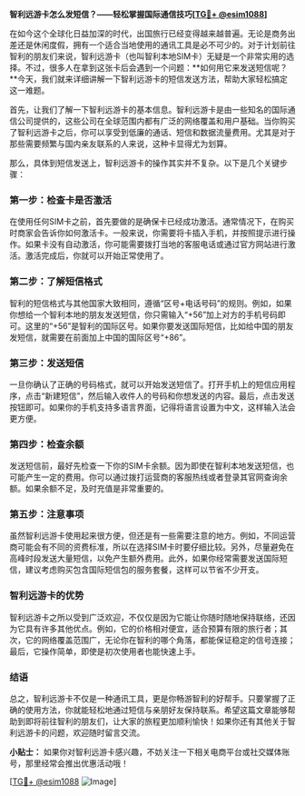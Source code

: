 **智利远游卡怎么发短信？——轻松掌握国际通信技巧[[TG💪+ @esim1088](https://t.me/s/esim1088)]**

在如今这个全球化日益加深的时代，出国旅行已经变得越来越普遍。无论是商务出差还是休闲度假，拥有一个适合当地使用的通讯工具是必不可少的。对于计划前往智利的朋友们来说，智利远游卡（也叫智利本地SIM卡）无疑是一个非常实用的选择。不过，很多人在拿到这张卡后会遇到一个问题：**如何用它来发送短信呢？**今天，我们就来详细讲解一下智利远游卡的短信发送方法，帮助大家轻松搞定这一难题。

首先，让我们了解一下智利远游卡的基本信息。智利远游卡是由一些知名的国际通信公司提供的，这些公司在全球范围内都有广泛的网络覆盖和用户基础。当你购买了智利远游卡之后，你可以享受到低廉的通话、短信和数据流量费用。尤其是对于那些需要频繁与国内亲友联系的人来说，这种卡显得尤为划算。

那么，具体到短信发送上，智利远游卡的操作其实并不复杂。以下是几个关键步骤：

### **第一步：检查卡是否激活**
在使用任何SIM卡之前，首先要做的是确保卡已经成功激活。通常情况下，在购买时商家会告诉你如何激活卡。一般来说，你需要将卡插入手机，并按照提示进行操作。如果卡没有自动激活，你可能需要拨打当地的客服电话或通过官方网站进行激活。激活完成后，你就可以开始正常使用了。

### **第二步：了解短信格式**
智利的短信格式与其他国家大致相同，遵循“区号+电话号码”的规则。例如，如果你想给一个智利本地的朋友发送短信，你只需输入“+56”加上对方的手机号码即可。这里的“+56”是智利的国际区号。如果你要发送国际短信，比如给中国的朋友发短信，就需要在前面加上中国的国际区号“+86”。

### **第三步：发送短信**
一旦你确认了正确的号码格式，就可以开始发送短信了。打开手机上的短信应用程序，点击“新建短信”，然后输入收件人的号码和你想发送的内容。最后，点击发送按钮即可。如果你的手机支持多语言界面，记得将语言设置为中文，这样输入法会更方便。

### **第四步：检查余额**
发送短信前，最好先检查一下你的SIM卡余额。因为即使在智利本地发送短信，也可能产生一定的费用。你可以通过拨打运营商的客服热线或者登录其官网查询余额。如果余额不足，及时充值是非常重要的。

### **第五步：注意事项**
虽然智利远游卡使用起来很方便，但还是有一些需要注意的地方。例如，不同运营商可能会有不同的资费标准，所以在选择SIM卡时要仔细比较。另外，尽量避免在高峰时段发送大量短信，以免产生额外费用。此外，如果你经常需要发送国际短信，建议考虑购买包含国际短信包的服务套餐，这样可以节省不少开支。

### **智利远游卡的优势**
智利远游卡之所以受到广泛欢迎，不仅仅是因为它能让你随时随地保持联络，还因为它具有许多其他优点。例如，它的价格相对便宜，适合预算有限的旅行者；其次，它的网络覆盖范围广，无论你在智利的哪个角落，都能保证稳定的信号连接；最后，它操作简单，即使是初次使用者也能快速上手。

### **结语**
总之，智利远游卡不仅是一种通讯工具，更是你畅游智利的好帮手。只要掌握了正确的使用方法，你就能轻松地通过短信与亲朋好友保持联系。希望这篇文章能够帮助到即将前往智利的朋友们，让大家的旅程更加顺利愉快！如果你还有其他关于智利远游卡的问题，欢迎随时留言交流。

**小贴士：** 如果你对智利远游卡感兴趣，不妨关注一下相关电商平台或社交媒体账号，那里经常会推出优惠活动哦！

[[TG💪+ @esim1088](https://t.me/s/esim1088) ![Image](https://i.postimg.cc/4NQfJmqS/Snipaste-2025-05-13-00-14-12.png)]
